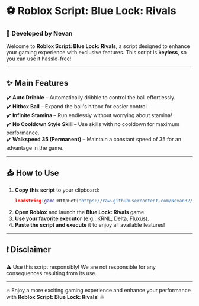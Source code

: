 # ⚽ Roblox Script: Blue Lock: Rivals

### 🚀 Developed by **Nevan**

Welcome to **Roblox Script: Blue Lock: Rivals**, a script designed to enhance your gaming experience with exclusive features. This script is **keyless**, so you can use it hassle-free!

---

## ✨ Main Features
✔️ **Auto Dribble** – Automatically dribble to control the ball effortlessly.  
✔️ **Hitbox Ball** – Expand the ball's hitbox for easier control.  
✔️ **Infinite Stamina** – Run endlessly without worrying about stamina!  
✔️ **No Cooldown Style Skill** – Use skills with no cooldown for maximum performance.  
✔️ **Walkspeed 35 (Permanent)** – Maintain a constant speed of 35 for an advantage in the game.  

---

## 📥 How to Use
1. **Copy this script** to your clipboard:
   ```lua
   loadstring(game:HttpGet("https://raw.githubusercontent.com/Nevan32/BLUE-LOCK-RIVALS/refs/heads/main/Loader"))()
   ```
2. **Open Roblox** and launch the **Blue Lock: Rivals** game.
3. **Use your favorite executor** (e.g., KRNL, Delta, Fluxus).
4. **Paste the script and execute** it to enjoy all available features!

---

## ❗ Disclaimer
⚠️ Use this script responsibly! We are not responsible for any consequences resulting from its use.

---

🔥 Enjoy a more exciting gaming experience and enhance your performance with **Roblox Script: Blue Lock: Rivals**! 🔥

